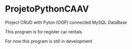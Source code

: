 # ProjetoPythonCAAV
Project CRUD with Pyton (OOP) connected MySQL DataBase

This program is for register car rentals

For now this program is still in development 
